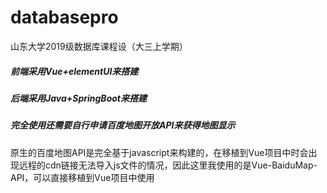 # databasepro
山东大学2019级数据库课程设（大三上学期）

#####  前端采用Vue+elementUI来搭建

##### 后端采用Java+SpringBoot来搭建

##### 完全使用还需要自行申请百度地图开放API来获得地图显示

原生的百度地图API是完全基于javascript来构建的，在移植到Vue项目中时会出现远程的cdn链接无法导入js文件的情况，因此这里我使用的是Vue-BaiduMap-API，可以直接移植到Vue项目中使用

